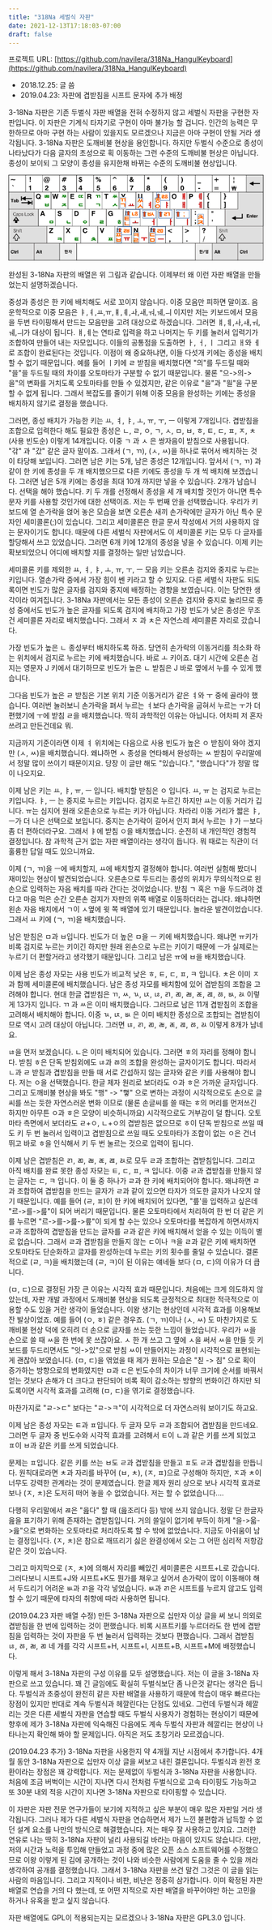 ```yaml
---
title: "318Na 세벌식 자판"
date: 2021-12-13T17:18:03-07:00
draft: false
---
```



프로젝트 URL: [https://github.com/navilera/318Na_HangulKeyboard](https://github.com/navilera/318Na_HangulKeyboard)

* 2018.12.25: 글 씀
* 2019.04.23: 자판에 겹받침을 시프트 문자에 추가 배정

3-18Na 자판은 기존 두벌식 자판 배열을 전혀 수정하지 않고 세벌식 자판을 구현한 자판입니다. 이 자판은 기계식 타자기로 구현이 아마 불가능 할 겁니다. 인간의 능력은 무한하므로 아마 구현 하는 사람이 있을지도 모르겠으나 지금은 아마 구현이 안될 거라 생각됩니다. 3-18Na 자판은 도깨비불 현상을 용인합니다. 하지만 두벌식 수준으로 종성이 나타났다가 다음 글자의 초성으로 획 이동하는 그런 수준의 도깨비불 현상은 아닙니다. 종성이 보이되 그 모양이 종성을 유지한채 바뀌는 수준의 도깨비불 현상입니다.

![3-18Na 자판 배열](/images/2021/bb42d9bcec337de07c6f993f84dbe09464dc9167b7caf4b6ba4dd8359899557d.png)

완성된 3-18Na 자판의 배열은 위 그림과 같습니다. 이제부터 왜 이런 자판 배열을 만들었는지 설명하겠습니다. 

중성과 종성은 한 키에 배치해도 서로 꼬이지 않습니다. 이중 모음만 피하면 말이죠. 음운학적으로 이중 모음은 ㅑ,ㅕ,ㅛ,ㅠ,ㅒ,ㅖ,ㅘ,ㅙ,ㅝ,ㅞ,ㅢ 이지만 저는 키보드에서 모음을 두번 타이핑해서 만드는 모음만을 고려 대상으로 하겠습니다. 그러면 ㅒ,ㅖ,ㅘ,ㅙ,ㅝ,ㅞ,ㅢ가 대상이 됩니다. ㅒ,ㅖ는 연타로 입력을 하고 나머지는 두 키를 눌러서 입력기가 조합하여 만들어 내는 자모입니다. 이들의 공통점을 도출하면 ㅏ, ㅓ, ㅣ 그리고 ㅐ와 ㅔ로 조합이 완료된다는 것입니다. 이점이 왜 중요하냐면, 이들 다섯개 키에는 종성을 배치할 수 없기 때문입니다. 예를 들어 ㅣ키에 ㄹ 받침을 배치했다면 "의"를 두드릴 때와 "을"을 두드릴 때의 차이를 오토마타가 구분할 수 없기 때문입니다. 물론 "으->의->을"의 변화를 거치도록 오토마타를 만들 수 있겠지만, 같은 이유로 "을"과 "읠"을 구분할 수 없게 됩니다. 그래서 복잡도를 줄이기 위해 이중 모음을 완성하는 키에는 종성을 배치하지 않기로 결정을 했습니다.

그러면, 종성 배치가 가능한 키는 ㅛ, ㅕ, ㅑ, ㅗ, ㅠ, ㅜ, ㅡ 이렇게 7개입니다. 겹받침을 조합으로 입력한다 해도 필요한 종성은 ㄴ, ㄹ, ㅇ, ㄱ, ㅅ, ㅁ, ㅂ, ㅎ, ㅌ, ㄷ, ㅍ, ㅈ, ㅊ (사용 빈도순) 이렇게 14개입니다. 이중 ㄱ 과 ㅅ 은 쌍자음이 받침으로 사용됩니다. "갂" 과 "갔" 같은 글자 말이죠. 그래서 (ㄱ, ㄲ), (ㅅ, ㅆ)을 하나로 묶어서 배치하는 것이 타당해 보입니다. 그러면 남은 키는 5개, 남은 종성은 12개입니다. 앞서서 (ㄱ, ㄲ) 과 같이 한 키에 종성을 두 개 배치했으므로 다른 키에도 종성을 두 개 씩 배치해 보겠습니다. 그러면 남은 5개 키에는 종성을 최대 10개 까지만 넣을 수 있습니다. 2개가 남습니다. 선택을 해야 했습니다. 키 두 개를 선정해서 종성을 세 개 배치할 것인가 아니면 특수 문자 키를 사용할 것인가에 대한 선택이죠. 저는 두 번째 안을 선택했습니다. 우리가 키보드에 열 손가락을 얹어 놓은 모습을 보면 오른손 새끼 손가락에만 글자가 아닌 특수 문자인 세미콜론(;)이 있습니다. 그리고 세미콜론은 한글 문서 작성에서 거의 사용하지 않는 문자이기도 합니다. 때문에 다른 세벌식 자판에서도 이 세미콜론 키는 모두 다 글자를 할당해서 쓰고 있었습니다. 그러면 6개 키에 12개의 종성을 넣을 수 있습니다. 이제 키는 확보되었으니 어디에 배치할 지를 결정하는 일만 남았습니다.

세미콜론 키를 제외한 ㅛ, ㅕ, ㅑ, ㅗ, ㅠ, ㅜ, ㅡ 모음 키는 오른손 검지와 중지로 누르는 키입니다. 열손가락 중에서 가장 힘이 쎈 키라고 할 수 있지요. 다른 세벌식 자판도 되도록이면 빈도가 많은 글자를 검지와 중지에 배정하는 경향을 보였습니다. 이는 당연한 생각이라 여겨집니다. 3-18Na 자판에서는 모든 종성이 오른손 검지와 중지로 눌리므로 종성 중에서도 빈도가 높은 글자를 되도록 검지에 배치하고 가장 빈도가 낮은 종성은 무조건 세미콜론 자리로 배치했습니다. 그래서 ㅈ 과 ㅊ은 자연스레 세미콜론 자리로 갔습니다. 

가장 빈도가 높은 ㄴ 종성부터 배치하도록 하죠. 당연히 손가락의 이동거리를 최소화 하는 위치에서 검지로 누르는 키에 배치했습니다. 바로 ㅗ 키이죠. 대기 시간에 오른손 검지는 영문자 J 키에서 대기하므로 빈도가 높은 ㄴ 받침은 J 바로 옆에서 누를 수 있게 했습니다.

그다음 빈도가 높은 ㄹ 받침은 기본 위치 기준 이동거리가 같은 ㅕ와 ㅜ 중에 골라야 했습니다. 여러번 눌러보니 손가락을 펴서 누르는 ㅕ보다 손가락을 굽혀서 누르는 ㅜ가 더 편했기에 ㅜ에 받침 ㄹ을 배치했습니다. 딱히 과학적인 이유는 아닙니다. 어차피 저 혼자 쓰려고 만든건데요 뭐. 

지금까지 기준이라면 이제 ㅕ 위치에는 다음으로 사용 빈도가 높은 ㅇ 받침이 와야 겠지만 (ㅅ, ㅆ)을 배치했습니다. 왜냐하면 ㅅ 종성을 연타해서 완성하는 ㅆ 받침이 우리말에서 정말 많이 쓰이기 때문이지요. 당장 이 글만 해도 "있습니다.", "했습니다"가 정말 많이 나오지요. 

이제 남은 키는 ㅛ, ㅑ, ㅠ, ㅡ 입니다. 배치할 받침은 ㅇ 입니다. ㅛ, ㅠ 는 검지로 누르는 키입니다. ㅑ, ㅡ 는 중지로 누르는 키입니다. 검지로 누르긴 하지만 ㅛ는 이동 거리가 깁니다. ㅠ는 심지어 원래 오른손으로 누르는 키가 아닙니다. 차라리 이동 거리가 짧은 ㅑ, ㅡ가 더 나은 선택으로 보입니다. 중지는 손가락이 길어서 인지 펴서 누르는 ㅑ가 ㅡ보다 좀 더 편하더라구요. 그래서 ㅑ에 받침 ㅇ을 배치했습니다. 순전히 내 개인적인 경험적 결정입니다. 참 과학적 근거 없는 자판 배열이라는 생각이 듭니다. 뭐 때로는 직관이 더 훌륭한 답일 때도 있으니까요.

이제 (ㄱ, ㄲ)을 ㅡ에 배치할지, ㅛ에 배치할지 결정해야 합니다. 여러번 실험해 봤더니 재미있는 현상이 발견되었습니다. 오른손으로 두드리는 종성의 위치가 무의식적으로 왼손으로 입력하는 자음 배치를 따라 간다는 것이었습니다. 받침 ㄱ 혹은 ㄲ을 두드려야 겠다고 마음 먹은 순간 오른손 검지가 자판의 위쪽 배열로 이동하더라는 겁니다. 왜냐하면 왼손 자음 배치에서 ㄱ이 ㅅ옆에 윗 쪽 배열에 있기 때문입니다. 놀라운 발견이었습니다. 그래서 ㅛ 키에 (ㄱ, ㄲ)을 배치했습니다.

남은 받침은 ㅁ과 ㅂ입니다. 빈도가 더 높은 ㅁ을 ㅡ 키에 배치했습니다. 왜냐면 ㅠ키가 비록 검지로 누르는 키이긴 하지만 원래 왼손으로 누르는 키이기 때문에 ㅡ가 실제로는 누르기 더 편할거라고 생각했기 때문입니다. 그리고 남은 ㅠ에 ㅂ을 배치했습니다.

이제 남은 종성 자모는 사용 빈도가 비교적 낮은 ㅎ, ㅌ, ㄷ, ㅍ, ㅋ 입니다. ㅊ은 이미 ㅈ과 함께 세미콜론에 배치했습니다. 남은 종성 자모를 배치함에 있어 겹받침의 조합을 고려해야 합니다. 현대 한글 겹받침은 ㄲ, ㅆ, ㄳ, ㄵ, ㄶ, ㄺ, ㄻ, ㄼ, ㄾ, ㄿ, ㅀ, ㅄ, ㄽ 이렇게 13가지 입니다. ㄲ 과 ㅆ은 이미 배치했습니다. 그러므로 남은 11개 겹받침의 조합을 고려해서 배치해야 합니다. 이중 ㄳ, ㄵ, ㅄ 은 이미 배치한 종성으로 조합되는 겹받침이므로 역시 고려 대상이 아닙니다. 그러면 ㄶ, ㄺ, ㄻ, ㄼ, ㄾ, ㄿ, ㅀ, ㄽ 이렇게 8개가 남네요.

ㄶ을 먼저 보겠습니다. ㄴ은 이미 배치되어 있습니다. 그러면 ㅎ의 자리를 정해야 합니다. 받침 ㅎ은 단독 받침외에도 ㄶ과 ㅀ의 조합을 완성하는 글자이기도 합니다. 따라서 ㄴ과 ㄹ 받침과 겹받침을 만들 때 서로 간섭하지 않는 글자와 같은 키를 사용해야 합니다. 저는 ㅇ을 선택했습니다. 한글 제자 원리로 보더라도 ㅇ과 ㅎ은 가까운 글자입니다. 그리고 도깨비불 현상을 봐도 "행" -> "햏" 으로 변하는 과정이 시각적으로도 손으로 글씨를 쓰는 듯한 자연스러운 변화 이므로 (물론 손글씨를 쓸 때는 ㅎ의 머리를 먼저쓰긴 하지만 아무튼 ㅇ과 ㅎ은 모양이 비슷하니까요) 시각적으로도 거부감이 덜 합니다. 오토마타 측면에서 보더라도 ㄹ+ㅇ, ㄴ+ㅇ의 겹받침은 없으므로 ㅎ이 단독 받침으로 쓰일 때도 키 두 번 눌러서 입력이고 겹받침으로 쓰일 때도 오토마타가 조합이 없는 ㅇ은 건너 뛰고 바로 ㅎ을 인식해서 키 두 번 눌르는 것으로 입력이 됩니다.

이제 남은 겹받침은 ㄺ, ㄻ, ㄼ, ㄾ, ㄿ, ㄽ로 모두 ㄹ과 조합하는 겹받침입니다. 그리고 아직 배치를 완료 못한 종성 자모는 ㅌ, ㄷ, ㅍ, ㅋ 입니다. 이중 ㄹ과 겹받침을 만들지 않는 글자는 ㄷ, ㅋ 입니다. 이 둘 중 하나가 ㄹ과 한 키에 배치되어야 합니다. 왜냐하면 ㄹ과 조합하여 겹받침을 만드는 글자가 ㄹ과 같이 있으면 타자가 의도한 글자가 나오지 않기 때문입니다. 예를 들어 (ㄹ, ㅍ)이 한 키에 배치되어 있다면, "릎'을 입력하고 싶은데 "르->를->릂"이 되어 버리기 때문입니다. 물론 오토마타에서 처리하여 한 번 더 같은 키를 누르면 "르->를->릂->릎"이 되게 할 수는 있으나 오토마타를 복잡하게 하면서까지 ㄹ과 조합하여 겹받침을 만드는 글자를 ㄹ과 같은 키에 배치해서 얻을 수 있는 이득이 별로 없습니다. 그래서 ㄹ과 겹받침을 만들지 않는 ㄷ이나 ㅋ을 ㄹ과 같은 키에 배치하면 오토마타도 단순화하고 글자를 완성하는데 누르는 키의 횟수를 줄일 수 있습니다. 결론적으로 (ㄹ, ㅋ)을 배치했는데 (ㄹ, ㅋ)이 된 이유는 얘네들 보다 (ㅁ, ㄷ)의 이유가 더 큽니다.

(ㅁ, ㄷ)으로 결정된 가장 큰 이유는 시각적 효과 때문입니다. 처음에는 크게 의도하지 않았는데, 자판 개발 과정에서 도깨비불 현상을 되도록 긍정적으로 최대한 적극적으로 이용할 수도 있을 거란 생각이 들었습니다. 이왕 생기는 현상인데 시각적 효과를 이용해보잔 발상이었죠. 예를 들어 (ㅇ, ㅎ) 같은 경우죠. (ㄱ, ㄲ)이나 (ㅅ, ㅆ) 도 마찬가지로 도깨비불 현상 덕에 오히려 더 손으로 글자를 쓰는 듯한 느낌이 들었습니다. 우리가 ㅆ을 손으로 쓸 때 ㅆ을 한 번에 못 쓰잖아요. ㅅ 한 개 쓰고 그 옆에 ㅅ을 써서 ㅆ을 만들 듯 키보드를 두드리면서도 "잇->있"으로 받침 ㅆ이 만들어지는 과정이 시각적으로 표현되는게 괜찮아 보였습니다. (ㅁ, ㄷ)을 엮었을 때 제가 원하는 모습은 "칟 -> 침" 으로 획이 증가하는 방향으로의 변화였지만 ㅁ과 ㄷ은 빈도수의 차이가 너무 크기에 순서를 바꿔서 얻는 것보다 손해가 더 크다고 판단되어 비록 획이 감소하는 방향의 변화이긴 하지만 되도록이면 시각적 효과를 고려해 (ㅁ, ㄷ)을 엮기로 결정했습니다.

마찬가지로 "ㄹ->ㄷ" 보다는 "ㄹ->ㅋ"이 시각적으로 더 자연스러워 보이기도 하고요.

이제 남은 종성 자모는 ㅌ과 ㅍ입니다. 두 글자 모두 ㄹ과 조합되어 겹받침을 만드네요. 그러면 두 글자 중 빈도수와 시각적 효과를 고려해서 ㅌ이 ㄴ과 같은 키를 쓰게 되었고 ㅍ이 ㅂ과 같은 키를 쓰게 되었습니다. 

문제는 ㅍ입니다. 같은 키를 쓰는 ㅂ도 ㄹ과 겹받침을 만들고 ㅍ도 ㄹ과 겹받침을 만듭니다. 원칙대로라면 ㅊ과 자리를 바꾸어 (ㅂ, ㅊ), (ㅈ, ㅍ)으로 구성해야 하지만, ㅈ과 ㅊ이 너무도 강력한 관계라는 것이 문제였습니다. 한글 제자 원리 상으로 보나 시각적 효과로 보나 (ㅈ, ㅊ)은 도저히 떠어 놓을 수 없었습니다. 저는 할 수 없었습니다....

다행히 우리말에서 ㄿ은 "읊다" 할 때 (읊조리다 등) 밖에 쓰지 않습니다. 정말 단 한글자 읊을 표기하기 위해 존재하는 겹받침입니다. 거의 쓸일이 없기에 부득이 하게 "을->읇->읊"으로 변화하는 오토마타로 처리하도록 할 수 밖에 없었습니다. 지금도 아쉬움이 남는 결정입니다. (ㅈ, ㅊ)은 참으로 깨뜨리기 싫은 완결성에서 오는 그 어떤 심리적 저항감 같은 것이 있습니다.

그리고 마지막으로 (ㅈ, ㅊ)에 의해서 자리를 빼았긴 세미콜론은 시프트+L로 갔습니다. 그러다보니 시프트+J와 시프트+K도 뭔가를 채우고 싶어서 손가락이 많이 이동해야 해서 두드리기 어려운 ㅄ과 ㄺ을 각각 넣었습니다. ㅄ과 ㄺ은 시프트를 누르지 않고도 입력할 수 있기 때문에 타자의 취향에 따라 사용하면 됩니다. 

(2019.04.23 자판 배열 수정) 만든 3-18Na 자판으로 십만자 이상 글을 써 보니 의외로 겹받침을 한 번에 입력하는 것이 편했습니다. 비록 시프트키를 누르더라도 한 번에 겹받침을 입력하는 것이 자판을 두 번 눌러서 입력하는 것보다 편했습니다. 그래서 겹받침 ㄶ, ㅀ, ㄼ, ㄻ 네 개를 각각 시프트+H, 시프트+I, 시프트+B, 시프트+M에 배정했습니다.

이렇게 해서 3-18Na 자판의 구성 이유를 모두 설명했습니다. 저는 이 글을 3-18Na 자판으로 쓰고 있습니다. 꽤 긴 글임에도 확실히 두벌식보단 좀 나은것 같다는 생각은 듭니다. 두벌식과 초중성이 완전히 같은 자판 배열을 사용하기 때문에 학습이 매우 빠르다는 장점이 있지만 반대로 계속 두벌식과 헤깔린다는 단점도 있네요. 그런데 두벌식과 헤깔리는 것은 다른 세벌식 자판을 연습할 때도 두벌식 사용자가 경험하는 현상이기 때문에 향후에 제가 3-18Na 자판에 익숙해진 다음에도 계속 두벌식 자판과 헤깔리는 현상이 나타나는지 확인해 봐야 할 문제입니다. 아직은 저도 초창기라 모르겠습니다.

(2019.04.23 추가) 3-18Na 자판을 사용한지 약 4개월 지난 시점에서 추가합니다. 4개월 동안 3-18Na 자판으로 십만자 이상 글을 써보고 내린 결론입니다. 두벌식과 완전 호환이라는 장점은 꽤 강력합니다. 저는 문제없이 두벌식과 3-18Na 자판을 사용합니다. 처음에 조금 버벅이는 시간이 지나면 다시 전처럼 두벌식으로 고속 타이핑도 가능하고 또 30분 내외 적응 시간이 지나면 3-18Na 자판으로 타이핑할 수 있습니다.

이 자판은 자판 전문 연구가들이 보기에 지적하고 싶은 부분이 매우 많은 자판일 거라 생각됩니다. 그러나 제가 다른 세벌식 자판을 연습하면서 제가 느낀 불편함과 납득할 수 없던 설계 요소를 나만의 방식으로 해결했습니다. 저는 매우 잘 사용하고 있지요. 그러한 연유로 나는 딱히 3-18Na 자판이 널리 사용되길 바라는 마음이 있지도 않습니다. 다만, 저의 시간과 노력을 투입해 만들었고 과정 중에 많은 오픈 소스 소프트웨어를 수정했으므로 이왕 이렇게 된 김에 공개하는 것이 나와 비슷한 사람에게 도움을 줄 수 있을 꺼라 생각하여 공개를 결정했습니다. 그래서 3-18Na 자판을 쓰건 말건 그것은 이 글을 읽는 사람의 마음입니다. 그리고 지적이나 비판, 비난은 정중히 삼가합니다. 이미 확정된 자판 배열로 연습을 거의 다 했는데, 또 어떤 지적으로 자판 배열을 바꾸어야만 하는 고민을 하거나 유혹을 받고 싶지 않습니다.

자판 배열에도 GPL이 적용되는지는 모르겠으나 3-18Na 자판은 GPL3.0 입니다.
